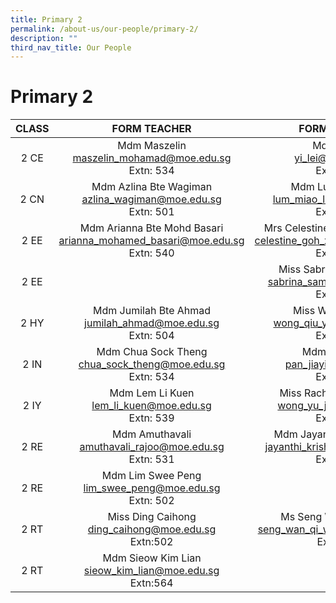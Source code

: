 ```yaml
---
title: Primary 2
permalink: /about-us/our-people/primary-2/
description: ""
third_nav_title: Our People
---
```

# Primary 2

| CLASS |                                      FORM TEACHER                                      |                               FORM TEACHER                               |
|:-----:|:--------------------------------------------------------------------------------------:|:------------------------------------------------------------------------:|
|  2 CE |Mdm Maszelin<br>[maszelin_mohamad@moe.edu.sg](mailto:maszelin_mohamad@moe.edu.sg)<br>Extn: 534             |Mdm Yi Lei<br>[yi_lei@moe.edu.sg](mailto:yi_lei@moe.edu.sg)<br>Extn: 510    |
|  2 CN |Mdm Azlina Bte Wagiman<br>[azlina_wagiman@moe.edu.sg](mailto:azlina_wagiman@moe.edu.sg)<br>Extn: 501             | Mdm Lum Miao Ling<br>[lum_miao_ling@moe.edu.sg](mailto:lum_miao_ling@moe.edu.sg)<br>Extn: 532          |
|  2 EE |Mdm Arianna Bte Mohd Basari<br>[arianna_mohamed_basari@moe.edu.sg](mailto:arianna_mohamed_basari@moe.edu.sg)<br>Extn: 540       | Mrs Celestine Liu (Goh Xuewei)<br>[celestine_goh_xuewei@moe.edu.sg](mailto:celestine_goh_xuewei@moe.edu.sg)<br>Extn: 542 |
|  2 EE |                                                                                        | Miss Sabrina Bte Samsuri<br>[sabrina_samsuri@moe.edu.sg](mailto:sabrina_samsuri@moe.edu.sg)<br>Extn: 505            |
|  2 HY | Mdm Jumilah Bte Ahmad<br>[jumilah_ahmad@moe.edu.sg](mailto:jumilah_ahmad@moe.edu.sg)<br>Extn: 504 |Miss Wong Qiu Yan<br>[wong_qiu_yan@moe.edu.sg](mailto:wong_qiu_yan@moe.edu.sg)<br>Extn: 540 |
|  2 IN | Mdm Chua Sock Theng<br>[chua_sock_theng@moe.edu.sg](mailto:chua_sock_theng@moe.edu.sg)<br>Extn: 534        |  Mdm Pan Jia Yi<br>[pan_jiayi@moe.edu.sg](mailto:pan_jiayi@moe.edu.sg)<br>Extn: 506    |
|  2 IY |  Mdm Lem Li Kuen<br>[lem_li_kuen@moe.edu.sg](mailto:lem_li_kuen@moe.edu.sg)<br>Extn: 539         |       Miss Rachel Wong Yu Jia<br>[wong_yu_jia@moe.edu.sg](mailto:wong_yu_jia@moe.edu.sg)<br>Extn: 532       |
|  2 RE |Mdm Amuthavali<br>[amuthavali_rajoo@moe.edu.sg](mailto:amuthavali_rajoo@moe.edu.sg)<br>Extn: 531                 |Mdm Jayanthi d/o Krishnan<br>[jayanthi_krishnan@moe.edu.sg](mailto:jayanthi_krishnan@moe.edu.sg)<br>Extn: 507 |
|2 RE| Mdm Lim Swee Peng <br>[lim_swee_peng@moe.edu.sg](mailto:lim_swee_peng@moe.edu.sg)<br>Extn: 502
|2 RT|Miss Ding Caihong<br>[ding_caihong@moe.edu.sg](mailto:ding_caihong@moe.edu.sg)<br>Extn:502|Ms Seng Wan Qi, Wendy<br>[seng_wan_qi_wendy@moe.edu.sg](mailto:seng_wan_qi_wendy@moe.edu.sg)<br>Extn:512
|2 RT| Mdm Sieow Kim Lian<br>[sieow_kim_lian@moe.edu.sg](mailto:sieow_kim_lian@moe.edu.sg)<br>Extn:564